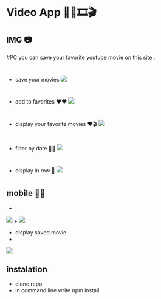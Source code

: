 # Video App  🎥🎥🎞🎬
## IMG  📷
#PC
you can save your favorite youtube movie on this site . 

#
+ save your movies 
![](https://imgur.com/NbOETFd.png)

#
+ add to favorites ❤❤
![](https://imgur.com/I7dQJcv.png)

#
+ display your favorite movies ❤🎬
![](https://imgur.com/ga31Sxu.png)

#
+ filter by date 📆📅
![](https://imgur.com/fnBFsQS.png)

#
+ display in row 📏
![](https://imgur.com/KWzdU2a.png)
#
## mobile 📱📲

+
![](https://imgur.com/hxwP1zo.png)
+
![](https://imgur.com/eiiBWUM.png)
+ display saved movie 
+
![](https://imgur.com/lIsRTEC.png)


## instalation

+ clone repo 
+ in command line write npm install 





